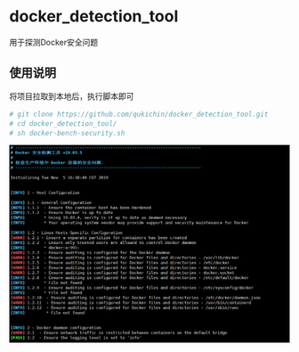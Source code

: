 # docker_detection_tool
用于探测Docker安全问题

## 使用说明
将项目拉取到本地后，执行脚本即可
```sh
# git clone https://github.com/qukichin/docker_detection_tool.git
# cd docker_detection_tool/
# sh docker-bench-security.sh 
```
![avatar](https://raw.githubusercontent.com/qukichin/docker_detection_tool/master/print.png)
